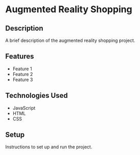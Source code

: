 # Augmented Reality Shopping

## Description

A brief description of the augmented reality shopping project.

## Features

- Feature 1
- Feature 2
- Feature 3

## Technologies Used

- JavaScript
- HTML
- CSS

## Setup

Instructions to set up and run the project.
